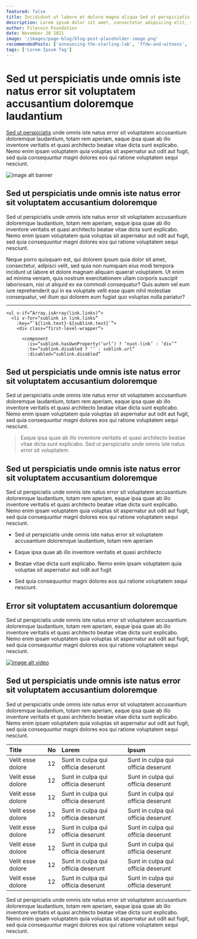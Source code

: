 ```yaml
---
featured: false
title: Incididunt ut labore et dolore magna aliqua Sed ut perspiciatis unde omnis iste natus
description: Lorem ipsum dolor sit amet, consectetur adipiscing elit, sed do eiusmod tempor incididunt ut labore et dolore magna aliqua. Ut enim ad minim veniam.
author: Filecoin Foundation
date: November 20 2021
image: '/images/page-blog/blog-post-placeholder-image.png'
recommendedPosts: ['announcing-the-starling-lab', 'ffdw-and-witness', 'incididunt-ut-labore-2']
tags: ['Lorem Ipsum Tag']
---
```


# Sed ut perspiciatis unde omnis iste natus error sit voluptatem accusantium doloremque laudantium

[Sed ut perspiciatis](https://example.com) unde omnis iste natus error sit voluptatem accusantium doloremque laudantium, totam rem aperiam, eaque ipsa quae ab illo inventore veritatis et quasi architecto beatae vitae dicta sunt explicabo. Nemo enim ipsam voluptatem quia voluptas sit aspernatur aut odit aut fugit, sed quia consequuntur magni dolores eos qui ratione voluptatem sequi nesciunt.

![image alt banner](/images/page-blog/ffdw-and-witness-collaborate-to-preserve-authentic-human-rights-records.png)


## Sed ut perspiciatis unde omnis iste natus error sit voluptatem accusantium doloremque

Sed ut perspiciatis unde omnis iste natus error sit voluptatem accusantium doloremque laudantium, totam rem aperiam, eaque ipsa quae ab illo inventore veritatis et quasi architecto beatae vitae dicta sunt explicabo. Nemo enim ipsam voluptatem quia voluptas sit aspernatur aut odit aut fugit, sed quia consequuntur magni dolores eos qui ratione voluptatem sequi nesciunt.

Neque porro quisquam est, qui dolorem ipsum quia dolor sit amet, consectetur, adipisci velit, sed quia non numquam eius modi tempora incidunt ut labore et dolore magnam aliquam quaerat voluptatem. Ut enim ad minima veniam, quis nostrum exercitationem ullam corporis suscipit laboriosam, nisi ut aliquid ex ea commodi consequatur? Quis autem vel eum iure reprehenderit qui in ea voluptate velit esse quam nihil molestiae consequatur, vel illum qui dolorem eum fugiat quo voluptas nulla pariatur?

***

```
<ul v-if=“Array.isArray(link.links)”>
  <li v-for=“sublink in link.links”
    :key=“`${link.text}-${sublink.text}`”>
    <div class=“first-level-wrapper”>

      <component
        :is=“sublink.hasOwnProperty(‘url’) ? ‘nuxt-link’ : ‘div’”
        :to=“sublink.disabled ? ‘’ : sublink.url”
        :disabled=“sublink.disabled”
```

## Sed ut perspiciatis unde omnis iste natus error sit voluptatem accusantium doloremque

Sed ut perspiciatis unde omnis iste natus error sit voluptatem accusantium doloremque laudantium, totam rem aperiam, eaque ipsa quae ab illo inventore veritatis et quasi architecto beatae vitae dicta sunt explicabo. Nemo enim ipsam voluptatem quia voluptas sit aspernatur aut odit aut fugit, sed quia consequuntur magni dolores eos qui ratione voluptatem sequi nesciunt.

> Eaque ipsa quae ab illo inventore veritatis et quasi architecto beatae vitae dicta sunt explicabo. Sed ut perspiciatis unde omnis iste natus error sit voluptatem.

## Sed ut perspiciatis unde omnis iste natus error sit voluptatem accusantium doloremque

Sed ut perspiciatis unde omnis iste natus error sit voluptatem accusantium doloremque laudantium, totam rem aperiam, eaque ipsa quae ab illo inventore veritatis et quasi architecto beatae vitae dicta sunt explicabo. Nemo enim ipsam voluptatem quia voluptas sit aspernatur aut odit aut fugit, sed quia consequuntur magni dolores eos qui ratione voluptatem sequi nesciunt.

- Sed ut perspiciatis unde omnis iste natus error sit voluptatem accusantium doloremque laudantium, totam rem aperiam

- Eaque ipsa quae ab illo inventore veritatis et quasi architecto

- Beatae vitae dicta sunt explicabo. Nemo enim ipsam voluptatem quia voluptas sit aspernatur aut odit aut fugit

- Sed quia consequuntur magni dolores eos qui ratione voluptatem sequi nesciunt.

## Error sit voluptatem accusantium doloremque

Sed ut perspiciatis unde omnis iste natus error sit voluptatem accusantium doloremque laudantium, totam rem aperiam, eaque ipsa quae ab illo inventore veritatis et quasi architecto beatae vitae dicta sunt explicabo. Nemo enim ipsam voluptatem quia voluptas sit aspernatur aut odit aut fugit, sed quia consequuntur magni dolores eos qui ratione voluptatem sequi nesciunt.

[![image alt video](/images/page-blog/post-placeholder-image.png)](https://www.youtube.com/)

## Sed ut perspiciatis unde omnis iste natus error sit voluptatem accusantium doloremque

Sed ut perspiciatis unde omnis iste natus error sit voluptatem accusantium doloremque laudantium, totam rem aperiam, eaque ipsa quae ab illo inventore veritatis et quasi architecto beatae vitae dicta sunt explicabo. Nemo enim ipsam voluptatem quia voluptas sit aspernatur aut odit aut fugit, sed quia consequuntur magni dolores eos qui ratione voluptatem sequi nesciunt.

| Title   | No | Lorem | Ipsum |
| :------------- | :---------- | :----------- | :----------- |
| Velit esse dolore | 12 | Sunt in culpa qui officia deserunt | Sunt in culpa qui officia deserunt|
| Velit esse dolore | 12 | Sunt in culpa qui officia deserunt | Sunt in culpa qui officia deserunt|
| Velit esse dolore | 12 | Sunt in culpa qui officia deserunt | Sunt in culpa qui officia deserunt|
| Velit esse dolore | 12 | Sunt in culpa qui officia deserunt | Sunt in culpa qui officia deserunt|
| Velit esse dolore | 12 | Sunt in culpa qui officia deserunt | Sunt in culpa qui officia deserunt|
| Velit esse dolore | 12 | Sunt in culpa qui officia deserunt | Sunt in culpa qui officia deserunt|
| Velit esse dolore | 12 | Sunt in culpa qui officia deserunt | Sunt in culpa qui officia deserunt|
| Velit esse dolore | 12 | Sunt in culpa qui officia deserunt | Sunt in culpa qui officia deserunt|

Sed ut perspiciatis unde omnis iste natus error sit voluptatem accusantium doloremque laudantium, totam rem aperiam, eaque ipsa quae ab illo inventore veritatis et quasi architecto beatae vitae dicta sunt explicabo. Nemo enim ipsam voluptatem quia voluptas sit aspernatur aut odit aut fugit, sed quia consequuntur magni dolores eos qui ratione voluptatem sequi nesciunt.
